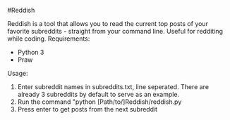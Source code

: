#Reddish

Reddish is a tool that allows you to read the current top posts of your favorite subreddits - straight from your command line. Useful for redditing while coding.
Requirements:

* Python 3
* Praw


Usage:

1. Enter subreddit names in subreddits.txt, line seperated. There are already 3 subreddits by default to serve as an example.
2. Run the command "python [Path/to/]Reddish/reddish.py
3. Press enter to get posts from the next subreddit

